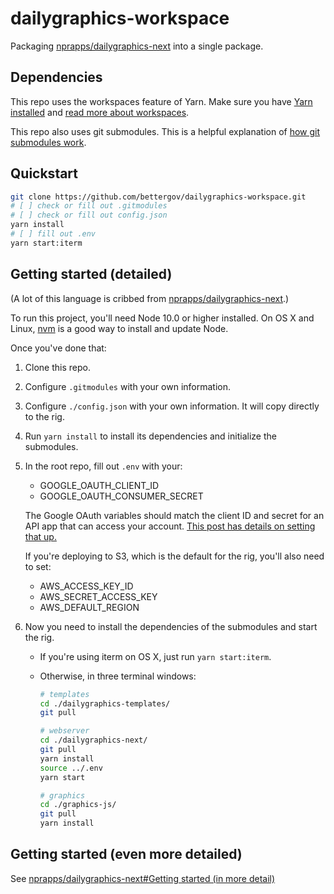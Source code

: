 # dailygraphics-workspace
Packaging [nprapps/dailygraphics-next](https://github.com/nprapps/dailygraphics-next) into a single package.

## Dependencies
This repo uses the workspaces feature of Yarn. Make sure you have [Yarn installed](https://yarnpkg.com/en/docs/install) and [read more about workspaces](https://yarnpkg.com/lang/en/docs/workspaces/). 

This repo also uses git submodules. This is a helpful explanation of [how git submodules work](https://gist.github.com/gitaarik/8735255).

## Quickstart
```bash
git clone https://github.com/bettergov/dailygraphics-workspace.git
# [ ] check or fill out .gitmodules
# [ ] check or fill out config.json
yarn install
# [ ] fill out .env
yarn start:iterm
```

## Getting started (detailed)
(A lot of this language is cribbed from [nprapps/dailygraphics-next](https://github.com/nprapps/dailygraphics-next).)

To run this project, you'll need Node 10.0 or higher installed. On OS X and Linux, [nvm](https://github.com/nvm-sh/nvm) is a good way to install and update Node.

Once you've done that:

1. Clone this repo.

2. Configure `.gitmodules` with your own information.

3. Configure `./config.json` with your own information. It will copy directly to the rig.

4. Run `yarn install` to install its dependencies and initialize the submodules.

5. In the root repo, fill out `.env` with your:
  
    - GOOGLE_OAUTH_CLIENT_ID
    - GOOGLE_OAUTH_CONSUMER_SECRET

    The Google OAuth variables should match the client ID and secret for an API app that can access your account. [This post has details on setting that up.](http://blog.apps.npr.org/2015/03/02/app-template-oauth.html)

    If you're deploying to S3, which is the default for the rig, you'll also need to set:

    - AWS_ACCESS_KEY_ID
    - AWS_SECRET_ACCESS_KEY
    - AWS_DEFAULT_REGION

6. Now you need to install the dependencies of the submodules and start the rig.
    
    - If you're using iterm on OS X, just run `yarn start:iterm`.
    - Otherwise, in three terminal windows:
      ```bash
      # templates
      cd ./dailygraphics-templates/
      git pull
      ```
      
      ```bash
      # webserver
      cd ./dailygraphics-next/
      git pull
      yarn install
      source ../.env
      yarn start
      ```
      
      ```bash
      # graphics
      cd ./graphics-js/
      git pull
      yarn install
      ```

## Getting started (even more detailed)

See [nprapps/dailygraphics-next#Getting started (in more detail)](https://github.com/nprapps/dailygraphics-next#getting-started-in-more-detail)
